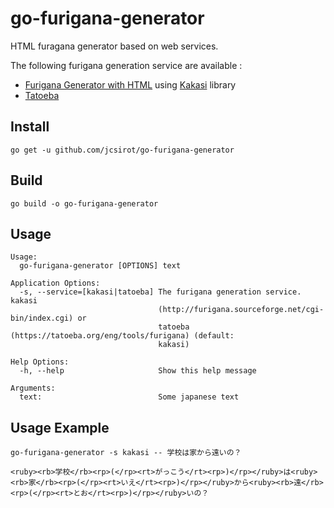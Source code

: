 # go-furigana-generator
HTML furagana generator based on web services.

The following furigana generation service are available :

- [Furigana Generator with HTML](http://furigana.sourceforge.net/cgi-bin/index.cgi) using [Kakasi](http://kakasi.namazu.org/) library
- [Tatoeba](https://tatoeba.org/eng/tools/furigana)

## Install

    go get -u github.com/jcsirot/go-furigana-generator

## Build

    go build -o go-furigana-generator

## Usage

``` plain
Usage:
  go-furigana-generator [OPTIONS] text

Application Options:
  -s, --service=[kakasi|tatoeba] The furigana generation service. kakasi
                                 (http://furigana.sourceforge.net/cgi-bin/index.cgi) or
                                 tatoeba (https://tatoeba.org/eng/tools/furigana) (default:
                                 kakasi)

Help Options:
  -h, --help                     Show this help message

Arguments:
  text:                          Some japanese text
```

## Usage Example

    go-furigana-generator -s kakasi -- 学校は家から遠いの？

    <ruby><rb>学校</rb><rp>(</rp><rt>がっこう</rt><rp>)</rp></ruby>は<ruby><rb>家</rb><rp>(</rp><rt>いえ</rt><rp>)</rp></ruby>から<ruby><rb>遠</rb><rp>(</rp><rt>とお</rt><rp>)</rp></ruby>いの？
